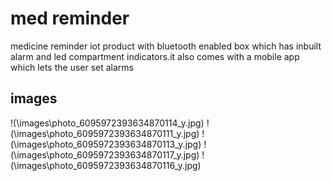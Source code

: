 # med reminder
 medicine reminder iot product with bluetooth enabled box which has inbuilt alarm and led compartment indicators.it also comes with a mobile app which lets the user set alarms

 ## images
 !(\images\photo_6095972393634870114_y.jpg)
 !(\images\photo_6095972393634870111_y.jpg)
 !(\images\photo_6095972393634870113_y.jpg)
 !(\images\photo_6095972393634870117_y.jpg)
 !(\images\photo_6095972393634870116_y.jpg)
